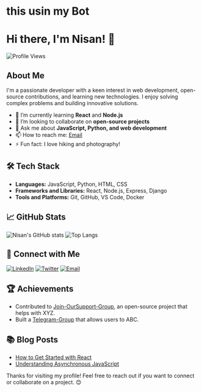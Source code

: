 # this usin my Bot
# Hi there, I'm Nisan! 👋

![Profile Views](https://komarev.com/ghpvc/?username=NISANPRO&color=blue)

## About Me

I'm a passionate developer with a keen interest in web development, open-source contributions, and learning new technologies. I enjoy solving complex problems and building innovative solutions.

- 🌱 I’m currently learning **React** and **Node.js**
- 👯 I’m looking to collaborate on **open-source projects**
- 💬 Ask me about **JavaScript, Python, and web development**
- 📫 How to reach me: [Email](mailto:nisaneditz@gmail.com)
- ⚡ Fun fact: I love hiking and photography!

## 🛠 Tech Stack

- **Languages:** JavaScript, Python, HTML, CSS
- **Frameworks and Libraries:** React, Node.js, Express, Django
- **Tools and Platforms:** Git, GitHub, VS Code, Docker

## 📈 GitHub Stats

![Nisan's GitHub stats](https://github-readme-stats.vercel.app/api?username=NISANPRO&show_icons=true&theme=blue)
![Top Langs](https://github-readme-stats.vercel.app/api/top-langs/?username=NISANPRO&layout=compact&theme=blue)

## 🔗 Connect with Me

[![LinkedIn](https://img.shields.io/badge/-LinkedIn-blue?style=flat&logo=Linkedin&logoColor=white)](https://www.linkedin.com/in/your-profile)
[![Twitter](https://img.shields.io/badge/-Twitter-blue?style=flat&logo=Twitter&logoColor=green)](https://twitter.com/your-profile)
[![Email](https://img.shields.io/badge/-Email-blue?style=flat&logo=Gmail&logoColor=red)](mailto:nisaneditz@gmail.com)

## 🏆 Achievements

- Contributed to [Join-OurSupport-Group](https://m.me/j/AbaG_MksmU2UCrmL/), an open-source project that helps with XYZ.
- Built a [Telegram-Group](https://t.me/CyberLisa_Bot) that allows users to ABC.

## 📚 Blog Posts

- [How to Get Started with React](https://medium.com/@your-profile/how-to-get-started-with-react)
- [Understanding Asynchronous JavaScript](https://dev.to/nisanpro/understanding-asynchronous-javascript)

Thanks for visiting my profile! Feel free to reach out if you want to connect or collaborate on a project. 😊
